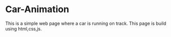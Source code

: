 # Car-Animation

This is a simple web page where a car is running on track. This page is build using html,css,js.
